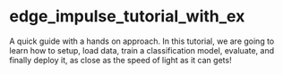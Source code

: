 # edge_impulse_tutorial_with_ex
 A quick guide with a hands on approach. In this tutorial, we are going to learn how to setup, load data, train a classification model, evaluate, and finally deploy it, as close as the speed of light as it can gets!

